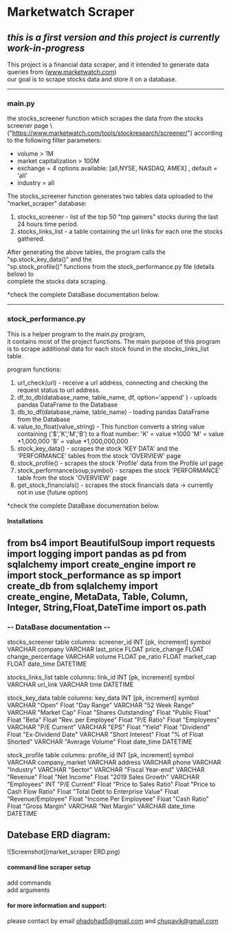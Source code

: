 # Marketwatch Scraper

*this is a first version and this project is currently work-in-progress* 
---
This project is a financial data scraper, and it intended to generate data queries
from (www.marketwatch.com) \
our goal is to scrape stocks data and store it on a database.

---
### main.py

the stocks_screener function which scrapes the data from the stocks screener page \  
("https://www.marketwatch.com/tools/stockresearch/screener/") according to the following filter parameters:
* volume > 1M
* market capitalization > 100M
* exchange = 4 options available: [all,NYSE, NASDAQ, AMEX] , default = 'all'
* industry = all

The stocks_screener function generates two tables data uploaded to the "market_scraper" database:
1. stocks_screener - list of the top 50 "top gainers" stocks during the last 24 hours time period.
2. stocks_links_list - a table containing the url links for each one the stocks gathered.

After generating the above tables, the program calls the "sp.stock_key_data()" and the \
    "sp.stock_profile()" functions from the stock_performance.py file (details below) to \
    complete the stocks data scraping.

*check the complete DataBase documentation below.

---
### stock_performance.py
This is a helper program to the main.py program,\
it contains most of the project functions.
The main purpose of this program is to scrape additional data for each stock found in the stocks_links_list table.

program functions:
1. url_check(url) - receive a url address, connecting and checking the request status to url address.
2. df_to_db(database_name, table_name, df, option='append' ) - uploads pandas DataFrame to the Database
3. db_to_df(database_name, table_name) - loading pandas DataFrame from the Database
4. value_to_float(value_string) - This function converts a string value containing ('$','K','M','B') to a float number:
     'K' = value *1000
     'M' = value *1,000,000
     'B' = value *1,000,000,000
5. stock_key_data() - scrapes the stock 'KEY DATA' and the 'PERFORMANCE' tables from the stock 'OVERVIEW' page
6. stock_profile() - scrapes the stock 'Profile' data from the Profile url page
7. stock_performance(soup,symbol) - scrapes the stock 'PERFORMANCE' table from the stock 'OVERVIEW' page
8. get_stock_financials() - scrapes the stock financials data -> currently not in use (future option)

*check the complete DataBase documentation below.

#### Installations
from bs4 import BeautifulSoup
import requests
import logging
import pandas as pd
from sqlalchemy import create_engine
import re
import stock_performance as sp
import create_db
from sqlalchemy import create_engine, MetaData, Table, Column, Integer, String,Float,DateTime
import os.path
---------------------------------------------------------------------------------------------


### -- DataBase documentation --

stocks_screener table columns:
	screener_id INT [pk, increment]
	symbol VARCHAR
	company VARCHAR
	last_price FLOAT
	price_change FLOAT
	change_percentage VARCHAR
	volume FLOAT
	pe_ratio FLOAT
	market_cap FLOAT
	date_time DATETIME

stocks_links_list table columns:
    link_id INT [pk, increment]
    symbol VARCHAR
    url_link VARCHAR
    time DATETIME

stock_key_data table columns:
	key_data INT [pk, increment]
	symbol VARCHAR
	"Open" Float
	"Day Range" VARCHAR
	"52 Week Range" VARCHAR
	"Market Cap" Float
	"Shares Outstanding" Float
	"Public Float" Float
	"Beta" Float
	"Rev. per Employee" Float
	"P/E Ratio" Float
	"Employees" VARCHAR
	"P/E Current" VARCHAR
	"EPS" Float
	"Yield" Float
	"Dividend" Float
	"Ex-Dividend Date" VARCHAR
	"Short Interest" Float
	"% of Float Shorted" VARCHAR
	"Average Volume" Float
	date_time DATETIME


stock_profile table columns:
	profile_id INT [pk, increment]
	symbol VARCHAR
	company_market VARCHAR
	address VARCHAR
	phone VARCHAR
	"Industry" VARCHAR
	"Sector" VARCHAR
	"Fiscal Year-end" VARCHAR
	"Revenue" Float
	"Net Income" Float
	"2019 Sales Growth" VARCHAR
	"Employees" INT
	"P/E Current" Float
	"Price to Sales Ratio" Float
	"Price to Cash Flow Ratio" Float
	"Total Debt to Enterprise Value" Float
	"Revenue/Employee" Float
	"Income Per Employeee" Float
	"Cash Ratio" Float
	"Gross Margin" VARCHAR
	"Net Margin" VARCHAR
	date_time DATETIME

## Datebase ERD diagram:
![Screenshot](market_scraper ERD.png)

#### command line scraper setup
add commands \
add arguments 


#### for more information and support:
please contact by email [ohadohad5@gmail.com](ohadohad5@gmail.com) and [chupavik@gmail.com](chupavik@gmail.com)



